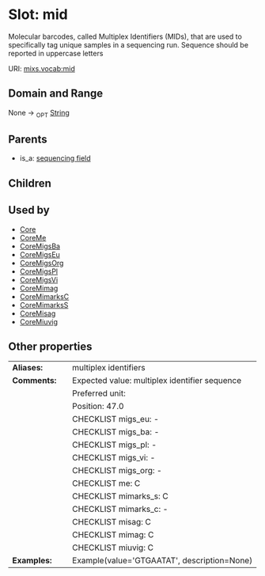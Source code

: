 
# Slot: mid


Molecular barcodes, called Multiplex Identifiers (MIDs), that are used to specifically tag unique samples in a sequencing run. Sequence should be reported in uppercase letters

URI: [mixs.vocab:mid](https://w3id.org/mixs/vocab/mid)


## Domain and Range

None ->  <sub>OPT</sub> [String](types/String.md)

## Parents

 *  is_a: [sequencing field](sequencing_field.md)

## Children


## Used by

 * [Core](Core.md)
 * [CoreMe](CoreMe.md)
 * [CoreMigsBa](CoreMigsBa.md)
 * [CoreMigsEu](CoreMigsEu.md)
 * [CoreMigsOrg](CoreMigsOrg.md)
 * [CoreMigsPl](CoreMigsPl.md)
 * [CoreMigsVi](CoreMigsVi.md)
 * [CoreMimag](CoreMimag.md)
 * [CoreMimarksC](CoreMimarksC.md)
 * [CoreMimarksS](CoreMimarksS.md)
 * [CoreMisag](CoreMisag.md)
 * [CoreMiuvig](CoreMiuvig.md)

## Other properties

|  |  |  |
| --- | --- | --- |
| **Aliases:** | | multiplex identifiers |
| **Comments:** | | Expected value: multiplex identifier sequence |
|  | | Preferred unit:  |
|  | | Position: 47.0 |
|  | | CHECKLIST migs_eu: - |
|  | | CHECKLIST migs_ba: - |
|  | | CHECKLIST migs_pl: - |
|  | | CHECKLIST migs_vi: - |
|  | | CHECKLIST migs_org: - |
|  | | CHECKLIST me: C |
|  | | CHECKLIST mimarks_s: C |
|  | | CHECKLIST mimarks_c: - |
|  | | CHECKLIST misag: C |
|  | | CHECKLIST mimag: C |
|  | | CHECKLIST miuvig: C |
| **Examples:** | | Example(value='GTGAATAT', description=None) |

